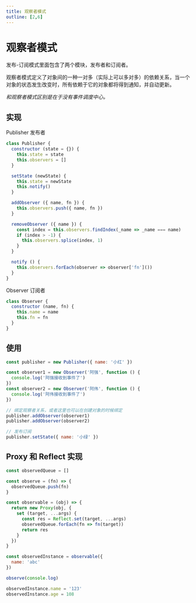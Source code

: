 ```yaml
---
title: 观察者模式
outline: [2,6]
---
```


# 观察者模式

发布-订阅模式里面包含了两个模块，发布者和订阅者。

观察者模式定义了对象间的一种一对多（实际上可以多对多）的依赖关系，当一个对象的状态发生改变时，所有依赖于它的对象都将得到通知，并自动更新。

_和观察者模式区别是在于没有事件调度中心。_

## 实现

Publisher 发布者

```javascript
class Publisher {
  constructor (state = {}) {
    this.state = state
    this.observers = []
  }

  setState (newState) {
    this.state = newState
    this.notify()
  }

  addObserver ({ name, fn }) {
    this.observers.push({ name, fn })
  }

  removeObserver ({ name }) {
    const index = this.observers.findIndex(_name => _name === name)
    if (index > -1) {
      this.observers.splice(index, 1)
    }
  }

  notify () {
    this.observers.forEach(observer => observer['fn']())
  }
}
```

Observer 订阅者

```javascript
class Observer {
  constructor (name, fn) {
    this.name = name
    this.fn = fn
  }
}
```

## 使用

```javascript
const publisher = new Publisher({ name: '小红' })

const observer1 = new Observer('阿强', function () {
  console.log('阿强接收到事件了')
})
const observer2 = new Observer('阿伟', function () {
  console.log('阿伟接收到事件了')
})

// 绑定观察者关系，或者这里也可以在创建对象的时候绑定
publisher.addObserver(observer1)
publisher.addObserver(observer2)

// 发布订阅
publisher.setState({ name: '小绿' })
```

## Proxy 和 Reflect 实现

```javascript
const observedQueue = []

const observe = (fn) => {
  observedQueue.push(fn)
}

const observable = (obj) => {
  return new Proxy(obj, {
    set (target, ...args) {
      const res = Reflect.set(target, ...args)
      observedQueue.forEach(fn => fn(target))
      return res
    }
  })
}

const observedInstance = observable({
  name: 'abc'
})

observe(console.log)

observedInstance.name = '123'
observedInstance.age = 108
```
